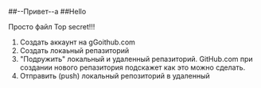 ##--Привет--a
##Hello


Просто файл
Top secret!!!
1. Создать аккаунт на gGoithub.com
2. Создать локаьный репазиторий
3. "Подружить" локальный и удаленный репазиторий. GitHub.com при создании нового репазитория подскажет как это можно сделать.
4. Отправить (push) локальный репозиторий в удаленный